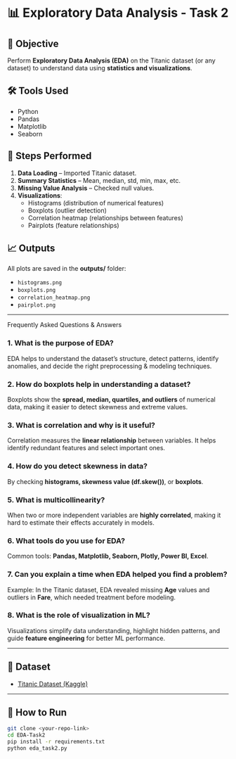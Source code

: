 # 📊 Exploratory Data Analysis - Task 2

## 📌 Objective
Perform **Exploratory Data Analysis (EDA)** on the Titanic dataset (or any dataset) to understand data using **statistics and visualizations**.

## 🛠 Tools Used
- Python  
- Pandas  
- Matplotlib  
- Seaborn  

## 📂 Steps Performed
1. **Data Loading** – Imported Titanic dataset.  
2. **Summary Statistics** – Mean, median, std, min, max, etc.  
3. **Missing Value Analysis** – Checked null values.  
4. **Visualizations**:  
   - Histograms (distribution of numerical features)  
   - Boxplots (outlier detection)  
   - Correlation heatmap (relationships between features)  
   - Pairplots (feature relationships)  

## 📈 Outputs
All plots are saved in the **outputs/** folder:  
- `histograms.png`  
- `boxplots.png`  
- `correlation_heatmap.png`  
- `pairplot.png`  

---

 Frequently Asked Questions & Answers

### 1. What is the purpose of EDA?  
EDA helps to understand the dataset’s structure, detect patterns, identify anomalies, and decide the right preprocessing & modeling techniques.

### 2. How do boxplots help in understanding a dataset?  
Boxplots show the **spread, median, quartiles, and outliers** of numerical data, making it easier to detect skewness and extreme values.

### 3. What is correlation and why is it useful?  
Correlation measures the **linear relationship** between variables. It helps identify redundant features and select important ones.

### 4. How do you detect skewness in data?  
By checking **histograms, skewness value (df.skew())**, or **boxplots**.

### 5. What is multicollinearity?  
When two or more independent variables are **highly correlated**, making it hard to estimate their effects accurately in models.

### 6. What tools do you use for EDA?  
Common tools: **Pandas, Matplotlib, Seaborn, Plotly, Power BI, Excel**.

### 7. Can you explain a time when EDA helped you find a problem?  
Example: In the Titanic dataset, EDA revealed missing **Age** values and outliers in **Fare**, which needed treatment before modeling.

### 8. What is the role of visualization in ML?  
Visualizations simplify data understanding, highlight hidden patterns, and guide **feature engineering** for better ML performance.

---

## 📌 Dataset
- [Titanic Dataset (Kaggle)](https://www.kaggle.com/datasets/yasserh/titanic-dataset)

---

## 🚀 How to Run
```bash
git clone <your-repo-link>
cd EDA-Task2
pip install -r requirements.txt
python eda_task2.py
```
